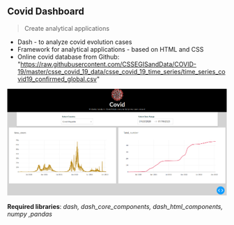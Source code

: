 ## Covid Dashboard 

> Create analytical applications

- Dash - to analyze covid evolution cases
- Framework for analytical applications - based on HTML and CSS
- Online covid database from Github: "https://raw.githubusercontent.com/CSSEGISandData/COVID-19/master/csse_covid_19_data/csse_covid_19_time_series/time_series_covid19_confirmed_global.csv"

![Image Detection](img1.png)

**Required libraries**: *dash, dash_core_components, dash_html_components, numpy ,pandas*



